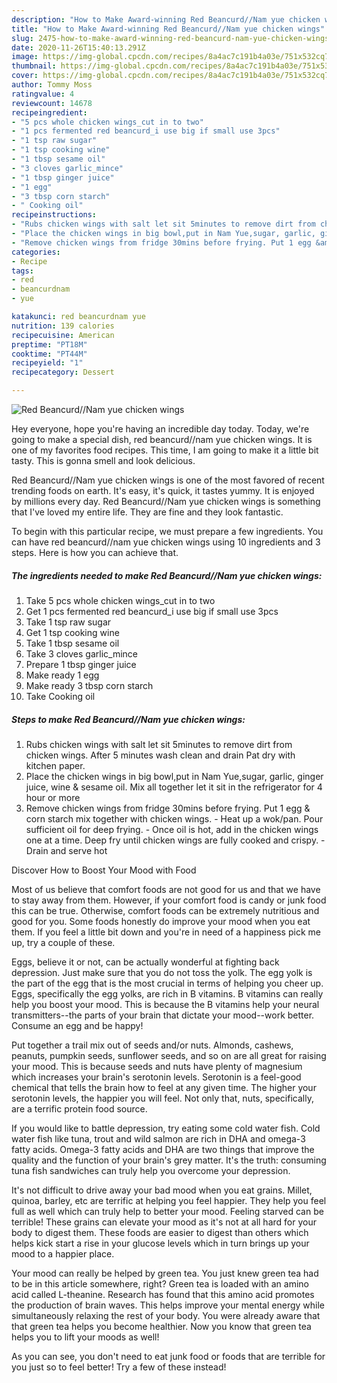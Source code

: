 ```yaml
---
description: "How to Make Award-winning Red Beancurd//Nam yue chicken wings"
title: "How to Make Award-winning Red Beancurd//Nam yue chicken wings"
slug: 2475-how-to-make-award-winning-red-beancurd-nam-yue-chicken-wings
date: 2020-11-26T15:40:13.291Z
image: https://img-global.cpcdn.com/recipes/8a4ac7c191b4a03e/751x532cq70/red-beancurdnam-yue-chicken-wings-recipe-main-photo.jpg
thumbnail: https://img-global.cpcdn.com/recipes/8a4ac7c191b4a03e/751x532cq70/red-beancurdnam-yue-chicken-wings-recipe-main-photo.jpg
cover: https://img-global.cpcdn.com/recipes/8a4ac7c191b4a03e/751x532cq70/red-beancurdnam-yue-chicken-wings-recipe-main-photo.jpg
author: Tommy Moss
ratingvalue: 4
reviewcount: 14678
recipeingredient:
- "5 pcs whole chicken wings_cut in to two"
- "1 pcs fermented red beancurd_i use big if small use 3pcs"
- "1 tsp raw sugar"
- "1 tsp cooking wine"
- "1 tbsp sesame oil"
- "3 cloves garlic_mince"
- "1 tbsp ginger juice"
- "1 egg"
- "3 tbsp corn starch"
- " Cooking oil"
recipeinstructions:
- "Rubs chicken wings with salt let sit 5minutes to remove dirt from chicken wings. After 5 minutes wash clean and drain Pat dry with kitchen paper."
- "Place the chicken wings in big bowl,put in Nam Yue,sugar, garlic, ginger juice, wine &amp; sesame oil. Mix all together let it sit in the refrigerator for 4 hour or more"
- "Remove chicken wings from fridge 30mins before frying. Put 1 egg &amp; corn starch mix together with chicken wings.  Heat up a wok/pan. Pour sufficient oil for deep frying.  Once oil is hot, add in the chicken wings one at a time. Deep fry until chicken wings are fully cooked and crispy.  Drain and serve hot"
categories:
- Recipe
tags:
- red
- beancurdnam
- yue

katakunci: red beancurdnam yue 
nutrition: 139 calories
recipecuisine: American
preptime: "PT18M"
cooktime: "PT44M"
recipeyield: "1"
recipecategory: Dessert

---
```



![Red Beancurd//Nam yue chicken wings](https://img-global.cpcdn.com/recipes/8a4ac7c191b4a03e/751x532cq70/red-beancurdnam-yue-chicken-wings-recipe-main-photo.jpg)

Hey everyone, hope you're having an incredible day today. Today, we're going to make a special dish, red beancurd//nam yue chicken wings. It is one of my favorites food recipes. This time, I am going to make it a little bit tasty. This is gonna smell and look delicious.



Red Beancurd//Nam yue chicken wings is one of the most favored of recent trending foods on earth. It's easy, it's quick, it tastes yummy. It is enjoyed by millions every day. Red Beancurd//Nam yue chicken wings is something that I've loved my entire life. They are fine and they look fantastic.


To begin with this particular recipe, we must prepare a few ingredients. You can have red beancurd//nam yue chicken wings using 10 ingredients and 3 steps. Here is how you can achieve that.

<!--inarticleads1-->

##### The ingredients needed to make Red Beancurd//Nam yue chicken wings:

1. Take 5 pcs whole chicken wings_cut in to two
1. Get 1 pcs fermented red beancurd_i use big if small use 3pcs
1. Take 1 tsp raw sugar
1. Get 1 tsp cooking wine
1. Take 1 tbsp sesame oil
1. Take 3 cloves garlic_mince
1. Prepare 1 tbsp ginger juice
1. Make ready 1 egg
1. Make ready 3 tbsp corn starch
1. Take  Cooking oil




<!--inarticleads2-->

##### Steps to make Red Beancurd//Nam yue chicken wings:

1. Rubs chicken wings with salt let sit 5minutes to remove dirt from chicken wings. After 5 minutes wash clean and drain Pat dry with kitchen paper.
1. Place the chicken wings in big bowl,put in Nam Yue,sugar, garlic, ginger juice, wine &amp; sesame oil. Mix all together let it sit in the refrigerator for 4 hour or more
1. Remove chicken wings from fridge 30mins before frying. Put 1 egg &amp; corn starch mix together with chicken wings. -  Heat up a wok/pan. Pour sufficient oil for deep frying.  - Once oil is hot, add in the chicken wings one at a time. Deep fry until chicken wings are fully cooked and crispy. -  Drain and serve hot




Discover How to Boost Your Mood with Food


Most of us believe that comfort foods are not good for us and that we have to stay away from them. However, if your comfort food is candy or junk food this can be true. Otherwise, comfort foods can be extremely nutritious and good for you. Some foods honestly do improve your mood when you eat them. If you feel a little bit down and you're in need of a happiness pick me up, try a couple of these.

Eggs, believe it or not, can be actually wonderful at fighting back depression. Just make sure that you do not toss the yolk. The egg yolk is the part of the egg that is the most crucial in terms of helping you cheer up. Eggs, specifically the egg yolks, are rich in B vitamins. B vitamins can really help you boost your mood. This is because the B vitamins help your neural transmitters--the parts of your brain that dictate your mood--work better. Consume an egg and be happy!

Put together a trail mix out of seeds and/or nuts. Almonds, cashews, peanuts, pumpkin seeds, sunflower seeds, and so on are all great for raising your mood. This is because seeds and nuts have plenty of magnesium which increases your brain's serotonin levels. Serotonin is a feel-good chemical that tells the brain how to feel at any given time. The higher your serotonin levels, the happier you will feel. Not only that, nuts, specifically, are a terrific protein food source.

If you would like to battle depression, try eating some cold water fish. Cold water fish like tuna, trout and wild salmon are rich in DHA and omega-3 fatty acids. Omega-3 fatty acids and DHA are two things that improve the quality and the function of your brain's grey matter. It's the truth: consuming tuna fish sandwiches can truly help you overcome your depression. 

It's not difficult to drive away your bad mood when you eat grains. Millet, quinoa, barley, etc are terrific at helping you feel happier. They help you feel full as well which can truly help to better your mood. Feeling starved can be terrible! These grains can elevate your mood as it's not at all hard for your body to digest them. These foods are easier to digest than others which helps kick start a rise in your glucose levels which in turn brings up your mood to a happier place.

Your mood can really be helped by green tea. You just knew green tea had to be in this article somewhere, right? Green tea is loaded with an amino acid called L-theanine. Research has found that this amino acid promotes the production of brain waves. This helps improve your mental energy while simultaneously relaxing the rest of your body. You were already aware that that green tea helps you become healthier. Now you know that green tea helps you to lift your moods as well!

As you can see, you don't need to eat junk food or foods that are terrible for you just so to feel better! Try a few of these instead!

